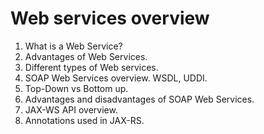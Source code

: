 # Web services overview
1.	What is a Web Service?
2.	Advantages of Web Services.
3.	Different types of Web services.
4.	SOAP Web Services overview. WSDL, UDDI.
5.	Top-Down vs Bottom up.
6.	Advantages and disadvantages of SOAP Web Services.
7.	JAX-WS API overview.
8.	Annotations used in JAX-RS.
